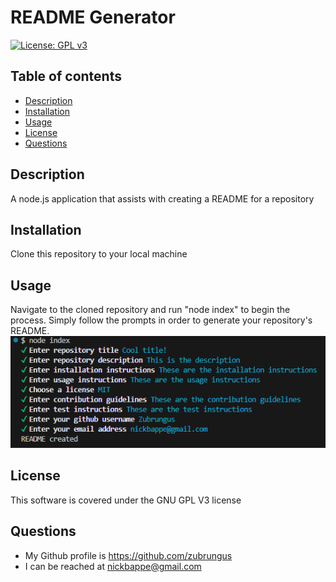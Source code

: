 # README Generator
[![License: GPL v3](https://img.shields.io/badge/License-GPLv3-blue.svg)](https://www.gnu.org/licenses/gpl-3.0)
## Table of contents
- [Description](#description)
- [Installation](#installation)
- [Usage](#usage)
- [License](#license)
- [Questions](#questions)
## Description
A node.js application that assists with creating a README for a repository
## Installation
Clone this repository to your local machine 
## Usage
Navigate to the cloned repository and run "node index" to begin the process. Simply follow the prompts in order to generate your repository's README.\
![Installation example](./ReadmeGeneratorExample.PNG)
## License
This software is covered under the GNU GPL V3 license
## Questions
- My Github profile is https://github.com/zubrungus
- I can be reached at nickbappe@gmail.com
